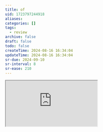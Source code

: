 ```yaml
---
title: of
uid: 1723797244918
aliases:
categories: []
tags:
  - review
archive: false
draft: false
todo: false
createTime: 2024-08-16 16:34:04
updateTime: 2024-08-16 16:34:04
sr-due: 2024-09-10
sr-interval: 8
sr-ease: 210
---
```


<iframe
  class="iframe_full"
  src="https://dict.youdao.com/result?word=of&lang=en"
>
</iframe>
